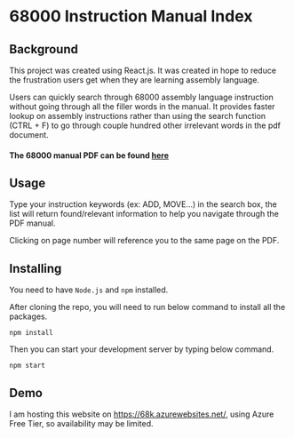 #   68000 Instruction Manual Index
##  Background
This project was created using React.js. It was created in hope to reduce the frustration users get when they are learning assembly language.

Users can quickly search through 68000 assembly language instruction without going through all the filler words in the manual. It provides faster lookup on assembly instructions rather than using the search function (CTRL + F) to go through couple hundred other irrelevant words in the pdf document.

####  The 68000 manual PDF can be found [here](https://www.nxp.com/files-static/archives/doc/ref_manual/M68000PRM.pdf)

##  Usage
Type your instruction keywords (ex: ADD, MOVE...) in the search box, the list will return found/relevant information to help you navigate through the PDF manual.

Clicking on page number will reference you to the same page on the PDF.

##  Installing
You need to have `Node.js` and `npm` installed.

After cloning the repo, you will need to run below command to install all the packages.

```npm install```

Then you can start your development server by typing below command.

```npm start```

##  Demo
I am hosting this website on https://68k.azurewebsites.net/, using Azure Free Tier, so availability may be limited.
